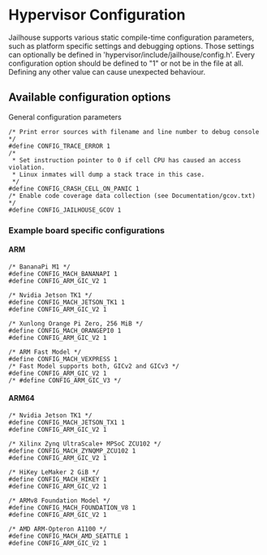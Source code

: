 Hypervisor Configuration
========================

Jailhouse supports various static compile-time configuration
parameters, such as platform specific settings and debugging options.
Those settings can optionally be defined in
'hypervisor/include/jailhouse/config.h'.
Every configuration option should be defined to "1" or not be in the file at
all. Defining any other value can cause unexpected behaviour.

Available configuration options
-------------------------------

General configuration parameters
```
/* Print error sources with filename and line number to debug console */
#define CONFIG_TRACE_ERROR 1
/*
 * Set instruction pointer to 0 if cell CPU has caused an access violation.
 * Linux inmates will dump a stack trace in this case.
 */
#define CONFIG_CRASH_CELL_ON_PANIC 1
/* Enable code coverage data collection (see Documentation/gcov.txt) */
#define CONFIG_JAILHOUSE_GCOV 1
```

### Example board specific configurations

#### ARM

```
/* BananaPi M1 */
#define CONFIG_MACH_BANANAPI 1
#define CONFIG_ARM_GIC_V2 1
```

```
/* Nvidia Jetson TK1 */
#define CONFIG_MACH_JETSON_TK1 1
#define CONFIG_ARM_GIC_V2 1
```

```
/* Xunlong Orange Pi Zero, 256 MiB */
#define CONFIG_MACH_ORANGEPI0 1
#define CONFIG_ARM_GIC_V2 1
```

```
/* ARM Fast Model */
#define CONFIG_MACH_VEXPRESS 1
/* Fast Model supports both, GICv2 and GICv3 */
#define CONFIG_ARM_GIC_V2 1
/* #define CONFIG_ARM_GIC_V3 */
```

#### ARM64

```
/* Nvidia Jetson TK1 */
#define CONFIG_MACH_JETSON_TX1 1
#define CONFIG_ARM_GIC_V2 1
```

```
/* Xilinx Zynq UltraScale+ MPSoC ZCU102 */
#define CONFIG_MACH_ZYNQMP_ZCU102 1
#define CONFIG_ARM_GIC_V2 1
```

```
/* HiKey LeMaker 2 GiB */
#define CONFIG_MACH_HIKEY 1
#define CONFIG_ARM_GIC_V2 1
```

```
/* ARMv8 Foundation Model */
#define CONFIG_MACH_FOUNDATION_V8 1
#define CONFIG_ARM_GIC_V2 1
```

```
/* AMD ARM-Opteron A1100 */
#define CONFIG_MACH_AMD_SEATTLE 1
#define CONFIG_ARM_GIC_V2 1
```
